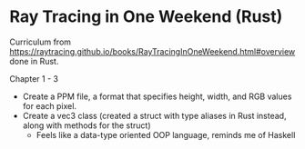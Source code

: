 # Ray Tracing in One Weekend (Rust)
Curriculum from https://raytracing.github.io/books/RayTracingInOneWeekend.html#overview done in Rust.

Chapter 1 - 3
- Create a PPM file, a format that specifies height, width, and RGB values for each pixel.
- Create a vec3 class (created a struct with type aliases in Rust instead, along with methods for the struct)
    - Feels like a data-type oriented OOP language, reminds me of Haskell